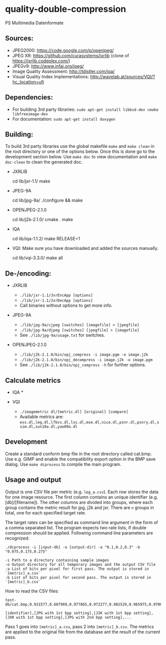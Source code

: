# quality-double-compression
PS Multimedia Datenformate

## Sources:

* JPEG2000: https://code.google.com/p/openjpeg/
* JPEG XR: https://github.com/curasystems/jxrlib (clone of https://jxrlib.codeplex.com/)
* JPEGv9: http://www.infai.org/jpeg/
* Image Quality Assessment: http://tdistler.com/iqa/
* Visual Quality Index Implementations: http://wavelab.at/sources/VQI/?hc_location=ufi

## Dependencies:

* For building 3rd party libraries: `sudo apt-get install libbsd-dev cmake libfreeimage-dev`
* For documentation: `sudo apt-get install doxygen`

## Building:

To build 3rd party libraries use the global makefile `make` and `make clean` in the root directory or one of the
options below. Once this is done go to the development section below.
Use `make doc` to view documentation and `make doc-clean` to clean the generated doc.

* JXRLIB

    cd lib/jxr-1.1/
    make

* JPEG-9A

    cd lib/jpg-9a/
    ./configure && make

* OPENJPEG-2.1.0

    cd lib/j2k-2.1.0/
    cmake .
    make

* IQA

    cd lib/iqa-1.1.2/
    make RELEASE=1

* VQI: Make sure you have downloaded and added the sources manually.

    cd lib/vqi-3.3.0/
    make all


## De-/encoding:

* JXRLIB
    * `./lib/jxr-1.1/JxrEncApp [options]`
    * `./lib/jxr-1.1/JxrDecApp [options]`
    * Call binaries without options to get more info.

* JPEG-9A
    * `./lib/jpg-9a/cjpeg [switches] [imagefile] > [jpegfile]`
    * `./lib/jpg-9a/djpeg [switches] [jpegfile] > [imagefile]`
    * See `./lib/jpg-9a/usage.txt` for switches.

* OPENJPEG-2.1.0
    * `./lib/j2k-2.1.0/bin/opj_compress -i image.pgm -o image.j2k`
    * `./lib/j2k-2.1.0/bin/opj_decompress -i image.j2k -o image.pgm`
    * See `./lib/j2k-2.1.0/bin/opj_compress -h` for further options.


## Calculate metrics

* IQA
    *

* VQI
    * `./imagemetric dl/[metric.dl] [original] [compare]`
    * Available metrics are: `ess.dl,leg.dl,lfbvs.dl,lss.dl,mse.dl,nice.dl,psnr.dl,psnry.dl,ssim.dl,sun10a.dl,yao09a.dl`


## Development

Create a standard conform bmp file in the root directory called cat.bmp.
Use e.g. GIMP and enable the compatibility export option in the BMP save dialog.
Use `make dcprocess` to compile the main program.

## Usage and output

Output is one CSV file per metric (e.g. `leg_a.csv`). Each row stores the data for one image resource. The first column
contains an unique identifier (e.g. [db]/[filename]). The other columns are divided into groups, where each group
contains the metric result for jpg, j2k and jxr. There are `n` groups in total, one for each specified target rate.

The target rates can be specified as command line argument in the form of a comma separated list. The program expects
two rate lists, if double compression should be applied. Following command line parameters are recognized:

    ./dcprocess -i [input-db] -o [output-dir] -a "0.1,0.2,0.3" -b "0.075,0.175,0.275"

    -i Path to a directory containing sample images
    -o Output directory for all temporary images and the output CSV file
    -a List of bits per pixel for first pass. The output is stored in `[metric]_a.csv`
    -b List of bits per pixel for second pass. The output is stored in `[metric]_b.csv`

How to read the CSV files:

    test-db/cat.bmp,0.931577,0.687969,0.977865,0.972277,0.982529,0.965975,0.970626,0.913864,0.985756,0.976757,0.986396,0.973639,0.978300,0.933185,0.985756,0.983548,0.988546,0.980116,

    [identifier],[JPG with 1st bpp setting],[J2K with 1st bpp setting],[JXR with 1st bpp setting],[JPG with 2nd bpp setting],...

Pass 1 goes into `[metric]_a.csv`, pass 2 into `[metric]_b.csv`. The metrics are applied to the original file from the database
ant the result of the current pass.